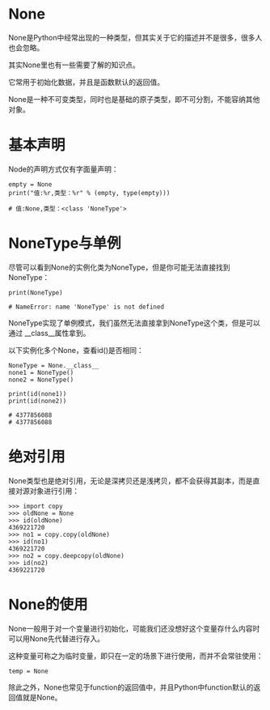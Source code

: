 # None

None是Python中经常出现的一种类型，但其实关于它的描述并不是很多，很多人也会忽略。

其实None里也有一些需要了解的知识点。

它常用于初始化数据，并且是函数默认的返回值。

None是一种不可变类型，同时也是基础的原子类型，即不可分割，不能容纳其他对象。

# 基本声明

Node的声明方式仅有字面量声明：

```
empty = None
print("值:%r,类型：%r" % (empty, type(empty)))

# 值:None,类型：<class 'NoneType'>
```



# NoneType与单例

尽管可以看到None的实例化类为NoneType，但是你可能无法直接找到NoneType：

```
print(NoneType)

# NameError: name 'NoneType' is not defined
```

NoneType实现了单例模式，我们虽然无法直接拿到NoneType这个类，但是可以通过 \_\_class\_\_属性拿到。

以下实例化多个None，查看id()是否相同：

```
NoneType = None.__class__
none1 = NoneType()
none2 = NoneType()

print(id(none1))
print(id(none2))

# 4377856088
# 4377856088
```



# 绝对引用

None类型也是绝对引用，无论是深拷贝还是浅拷贝，都不会获得其副本，而是直接对源对象进行引用：

```
>>> import copy
>>> oldNone = None
>>> id(oldNone)
4369221720
>>> no1 = copy.copy(oldNone)
>>> id(no1)
4369221720
>>> no2 = copy.deepcopy(oldNone)
>>> id(no2)
4369221720
```



# None的使用

None一般用于对一个变量进行初始化，可能我们还没想好这个变量存什么内容时可以用None先代替进行存入。

这种变量可称之为临时变量，即只在一定的场景下进行使用，而并不会常驻使用：

```
temp = None
```

除此之外，None也常见于function的返回值中，并且Python中function默认的返回值就是None。